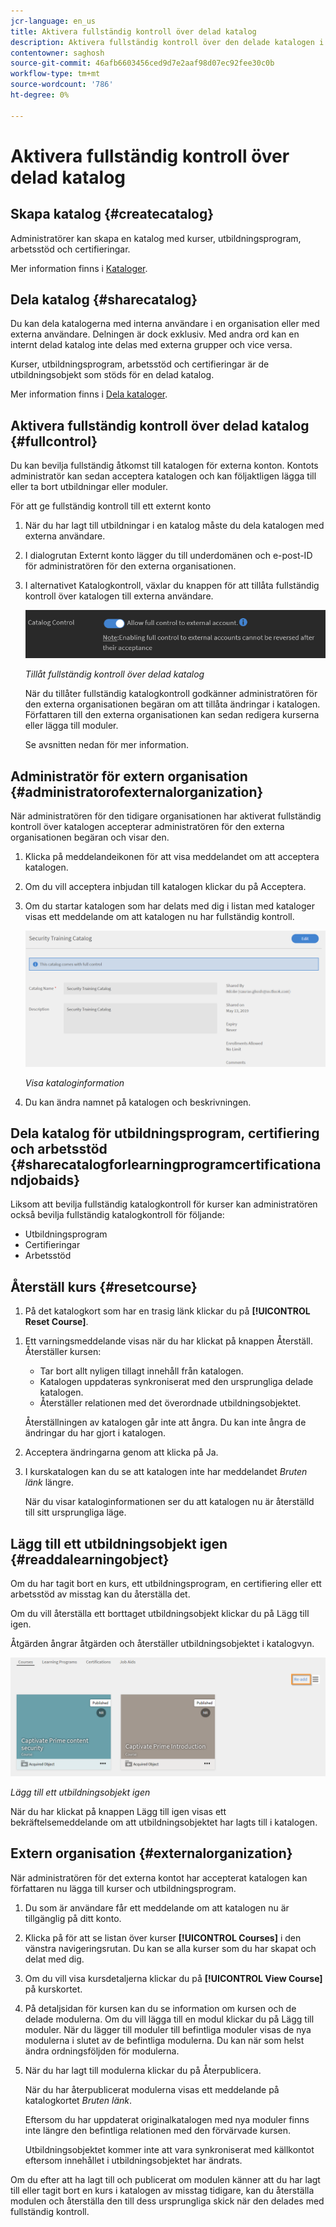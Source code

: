 ```yaml
---
jcr-language: en_us
title: Aktivera fullständig kontroll över delad katalog
description: Aktivera fullständig kontroll över den delade katalogen i Adobe Learning Manager
contentowner: saghosh
source-git-commit: 46afb6603456ced9d7e2aaf98d07ec92fee30c0b
workflow-type: tm+mt
source-wordcount: '786'
ht-degree: 0%

---
```




# Aktivera fullständig kontroll över delad katalog

## Skapa katalog {#createcatalog}

Administratörer kan skapa en katalog med kurser, utbildningsprogram, arbetsstöd och certifieringar.

Mer information finns i [Kataloger](/help/migrated/administrators/feature-summary/catalogs.md).

## Dela katalog {#sharecatalog}

Du kan dela katalogerna med interna användare i en organisation eller med externa användare. Delningen är dock exklusiv. Med andra ord kan en internt delad katalog inte delas med externa grupper och vice versa.

Kurser, utbildningsprogram, arbetsstöd och certifieringar är de utbildningsobjekt som stöds för en delad katalog.

Mer information finns i [Dela kataloger](/help/migrated/administrators/feature-summary/catalogs.md).

## Aktivera fullständig kontroll över delad katalog {#fullcontrol}

Du kan bevilja fullständig åtkomst till katalogen för externa konton. Kontots administratör kan sedan acceptera katalogen och kan följaktligen lägga till eller ta bort utbildningar eller moduler.

För att ge fullständig kontroll till ett externt konto

1. När du har lagt till utbildningar i en katalog måste du dela katalogen med externa användare.
1. I dialogrutan Externt konto lägger du till underdomänen och e-post-ID för administratören för den externa organisationen.
1. I alternativet Katalogkontroll, växlar du knappen för att tillåta fullständig kontroll över katalogen till externa användare.

   ![](assets/catalog-control.png)

   *Tillåt fullständig kontroll över delad katalog*

   När du tillåter fullständig katalogkontroll godkänner administratören för den externa organisationen begäran om att tillåta ändringar i katalogen. Författaren till den externa organisationen kan sedan redigera kurserna eller lägga till moduler.

   Se avsnitten nedan för mer information.

## Administratör för extern organisation {#administratorofexternalorganization}

När administratören för den tidigare organisationen har aktiverat fullständig kontroll över katalogen accepterar administratören för den externa organisationen begäran och visar den.

1. Klicka på meddelandeikonen för att visa meddelandet om att acceptera katalogen.

   <!--![](assets/notification-to-acceptcatalog.png)-->

1. Om du vill acceptera inbjudan till katalogen klickar du på Acceptera.
1. Om du startar katalogen som har delats med dig i listan med kataloger visas ett meddelande om att katalogen nu har fullständig kontroll.

   ![](assets/catalog-details.png)

   *Visa kataloginformation*

1. Du kan ändra namnet på katalogen och beskrivningen.

## Dela katalog för utbildningsprogram, certifiering och arbetsstöd {#sharecatalogforlearningprogramcertificationandjobaids}

Liksom att bevilja fullständig katalogkontroll för kurser kan administratören också bevilja fullständig katalogkontroll för följande:

* Utbildningsprogram
* Certifieringar
* Arbetsstöd

## Återställ kurs {#resetcourse}

1. På det katalogkort som har en trasig länk klickar du på **[!UICONTROL Reset Course]**.

<!-- ![](assets/reset-course.png)-->

1. Ett varningsmeddelande visas när du har klickat på knappen Återställ. Återställer kursen:

   * Tar bort allt nyligen tillagt innehåll från katalogen.
   * Katalogen uppdateras synkroniserat med den ursprungliga delade katalogen.
   * Återställer relationen med det överordnade utbildningsobjektet.

   Återställningen av katalogen går inte att ångra. Du kan inte ångra de ändringar du har gjort i katalogen.

1. Acceptera ändringarna genom att klicka på Ja.
1. I kurskatalogen kan du se att katalogen inte har meddelandet *Bruten länk* längre.

   När du visar kataloginformationen ser du att katalogen nu är återställd till sitt ursprungliga läge.

## Lägg till ett utbildningsobjekt igen {#readdalearningobject}

Om du har tagit bort en kurs, ett utbildningsprogram, en certifiering eller ett arbetsstöd av misstag kan du återställa det.

Om du vill återställa ett borttaget utbildningsobjekt klickar du på Lägg till igen.

Åtgärden ångrar åtgärden och återställer utbildningsobjektet i katalogvyn.

![](assets/re-add-button.png)

*Lägg till ett utbildningsobjekt igen*

När du har klickat på knappen Lägg till igen visas ett bekräftelsemeddelande om att utbildningsobjektet har lagts till i katalogen.

## Extern organisation {#externalorganization}

När administratören för det externa kontot har accepterat katalogen kan författaren nu lägga till kurser och utbildningsprogram.

1. Du som är användare får ett meddelande om att katalogen nu är tillgänglig på ditt konto.
1. Klicka på för att se listan över kurser **[!UICONTROL Courses]** i den vänstra navigeringsrutan. Du kan se alla kurser som du har skapat och delat med dig.
1. Om du vill visa kursdetaljerna klickar du på **[!UICONTROL View Course]** på kurskortet.

   <!--![](assets/view-course.png)-->

1. På detaljsidan för kursen kan du se information om kursen och de delade modulerna. Om du vill lägga till en modul klickar du på Lägg till moduler. När du lägger till moduler till befintliga moduler visas de nya modulerna i slutet av de befintliga modulerna. Du kan när som helst ändra ordningsföljden för modulerna.
1. När du har lagt till modulerna klickar du på Återpublicera.

   När du har återpublicerat modulerna visas ett meddelande på katalogkortet *Bruten länk*.

   Eftersom du har uppdaterat originalkatalogen med nya moduler finns inte längre den befintliga relationen med den förvärvade kursen.

   Utbildningsobjektet kommer inte att vara synkroniserat med källkontot eftersom innehållet i utbildningsobjektet har ändrats.

   <!--![](assets/link-broken.png)-->

Om du efter att ha lagt till och publicerat om modulen känner att du har lagt till eller tagit bort en kurs i katalogen av misstag tidigare, kan du återställa modulen och återställa den till dess ursprungliga skick när den delades med fullständig kontroll.
